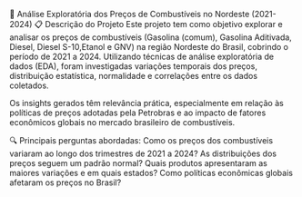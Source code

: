 🚀 Análise Exploratória dos Preços de Combustíveis no Nordeste (2021-2024)
📋 Descrição do Projeto
Este projeto tem como objetivo explorar e analisar os preços de combustíveis (Gasolina (comum), Gasolina Aditivada, Diesel, Diesel S-10,Etanol e GNV) na região Nordeste do Brasil, cobrindo o período de 2021 a 2024. Utilizando técnicas de análise exploratória de dados (EDA), foram investigadas variações temporais dos preços, distribuição estatística, normalidade e correlações entre os dados coletados.

Os insights gerados têm relevância prática, especialmente em relação às políticas de preços adotadas pela Petrobras e ao impacto de fatores econômicos globais no mercado brasileiro de combustíveis.

🔍 Principais perguntas abordadas:
Como os preços dos combustíveis variaram ao longo dos trimestres de 2021 a 2024?
As distribuições dos preços seguem um padrão normal?
Quais produtos apresentaram as maiores variações e em quais estados?
Como políticas econômicas globais afetaram os preços no Brasil?
